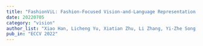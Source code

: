 ```yaml
---
title: "FashionViL: Fashion-Focused Vision-and-Language Representation Learning"
date: 20220705
category: "vision"
author_list: "Xiao Han, Licheng Yu, Xiatian Zhu, Li Zhang, Yi-Zhe Song, and Tao Xiang"
pub_in: "ECCV 2022"
---
```

